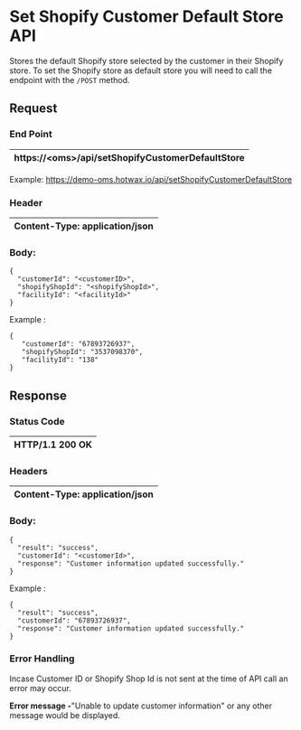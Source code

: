 # **Set Shopify Customer Default Store API**

Stores the default Shopify store selected by the customer in their Shopify store. To set the Shopify store as default store you will need to call the endpoint with the `/POST` method.

## **Request**

### End Point

| https://\<oms\>/api/setShopifyCustomerDefaultStore |
| --- |

Example: https://demo-oms.hotwax.io/api/setShopifyCustomerDefaultStore

### Header

| Content-Type:​ application/json |
| --- |

### Body:
```
{     	
  "customerId": "<customerID>",     
  "shopifyShopId": "<shopifyShopId>",     
  "facilityId": "<facilityId>"
} 

```

Example :

```
{     	
   "customerId": "67893726937",     
   "shopifyShopId": "3537098370",     
   "facilityId": "138"
} 

```

## **Response**

### Status Code

| HTTP/1.1 200 OK |
| --- |

### Headers

| Content-Type: application/json |
| --- |

### Body:
```
{     
  "result": "success",     
  "customerId": "<customerId>",     
  "response": "Customer information updated successfully." 
}

```

Example :

```
{     
  "result": "success",     
  "customerId": "67893726937",     
  "response": "Customer information updated successfully." 
} 

```

### **Error Handling**

Incase Customer ID or Shopify Shop Id is not sent at the time of API call an error may occur.

**Error message -**"Unable to update customer information" or any other message would be displayed.
